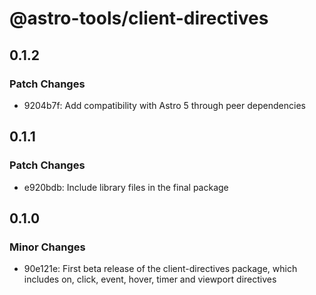 # @astro-tools/client-directives

## 0.1.2

### Patch Changes

- 9204b7f: Add compatibility with Astro 5 through peer dependencies

## 0.1.1

### Patch Changes

- e920bdb: Include library files in the final package

## 0.1.0

### Minor Changes

- 90e121e: First beta release of the client-directives package, which includes on, click, event, hover, timer and viewport directives

